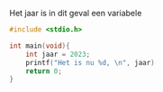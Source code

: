 Het jaar is in dit geval een variabele
```c
#include <stdio.h>

int main(void){
	int jaar = 2023;
	printf("Het is nu %d, \n", jaar)
	return 0;
}
```